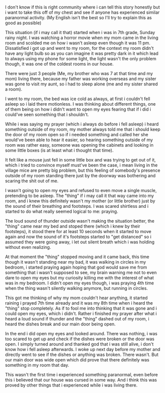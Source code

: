 I don't know if this is right community where i can tell this story honestly but i want to take this off of my chest and see if anyone has experienced similar paranormal activity. (My English isn't the best so I'll try to explain this as good as possible)

This situation (if i may call it that) started when i was in 7th grade, Sunday rainy night. I was watching a horror movie when my mom came in the living room and scolded me on how i wasn't asleep even though it was 11 pm. Dissatisfied i got up and went to my room, for the context my room didn't have any light bulb so as you can imagine it was pretty dark in it which lead to always using my phone for some light, the light wasn't the only problem though, it was one of the coldest rooms in our house. 

There were just 3 people (Me, my brother who was 7 at that time and my mom) living there, because my father was working overseas and my sister was gone to visit my aunt, so i had to sleep alone (me and my sister shared a room).

I went to my room, the bed was ice cold as always, at first i couldn't fell asleep so i laid there motionless. I was thinking about different things, one of them being on how i didn't want to open my eyes fearing that if i did i could've seen something that i shouldn't.

While i was saying my prayer (which i always do before i fell asleep) i heard something outside of my room, my mother always told me that i should keep the door of my room open so if i needed something and called her she would've been able to hear it easier, so hearing something outside of my room was rather easy, someone was opening the cabinets and looking in some little boxes (is at least what i thought that time). 

It felt like a mouse just fell in some little box and was trying to get out of it, which i tried to convince myself must've been the case, i mean living in the village mice are pretty big problem, but this feeling of somebody's presence outside of my room standing there just by the doorway was bothering and scaring the shit out of me.

I wasn't going to open my eyes and refused to even move a single muscle, pretending to be asleep. The "thing" if i may call it that way came into my room, and i knew this definitely wasn't my mother (or little brother) just by the sound of their breathing and footsteps. I was scared shirtless and i started to do what really seemed logical to me: praying. 

The loud sound of thunder outside wasn't making the situation better, the "thing" came near my bed and stoped there (which i knew by their footsteps), it stood there for at least 10 seconds when it started to move again and now the sound of it's footsteps started to "get distanced" so i assumed they were going away, i let out silent breath which i was holding without even realizing.

At that moment the "thing" stopped moving and it came back, this time though it wasn't standing near my bad, it was walking in circles in my bedroom, i started praying again hoping that god would save me from something that i wasn't supposed to see, my brain warning me not to even dare to open my eyes but my curiosity killing me with the interest of what was in my bedroom. I didn't open my eyes though, i was praying 4th time when the thing wasn't silently walking anymore, but running in circles.

This got me thinking of why my mom couldn't hear anything, it started raining i prayed 7th time already and it was my 8th time when i heard the "thing" stop completely. As if to fool me into thinking that it was gone and i could open my eyes, which i didn't. Rather i finished my prayer after what i heard a loud sound if thunder and the "thing" dashed out of my room, i heard the dishes break and our main door being open.

In the end i did open my eyes and looked around. There was nothing, i was too scared to get up and check if the dishes were broken or the door was open. I simply turned around and thanked god that i was still alive, i don't know how i fell asleep afterwards. I woke up next day before my mother and directly went to see if the dishes or anything was broken. There wasn't. But our main door was wide open which did prove that there definitely was something in my room that day.

This wasn't the first time i experienced something paranormal, even before this i believed that our house was cursed in some way. And i think this was proved by other things that i experienced while i was living there.